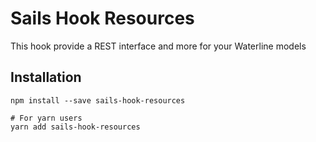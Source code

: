 # Sails Hook Resources

This hook provide a REST interface and more for your Waterline models

## Installation

```shell
npm install --save sails-hook-resources
```

```shell
# For yarn users
yarn add sails-hook-resources
```

